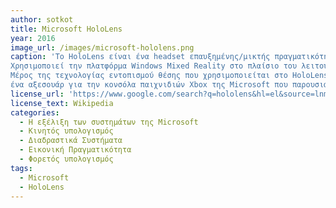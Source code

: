 ```yaml
---
author: sotkot
title: Microsoft HoloLens
year: 2016
image_url: /images/microsoft-hololens.png
caption: 'Το HoloLens είναι ένα headset επαυξημένης/μικτής πραγματικότητας (AR)/(MR) που αναπτύχθηκε από τη Microsoft το 2016.
Χρησιμοποιεί την πλατφόρμα Windows Mixed Reality στο πλαίσιο του λειτουργικού συστήματος Windows 10.
Μέρος της τεχνολογίας εντοπισμού θέσης που χρησιμοποιείται στο HoloLens έχει την καταγωγή της από το Microsoft Kinect,
ένα αξεσουάρ για την κονσόλα παιχνιδιών Xbox της Microsoft που παρουσιάστηκε το 2010.'
license_url: 'https://www.google.com/search?q=hololens&hl=el&source=lnms&tbm=isch&sa=X&ved=2ahUKEwjYo_SN3u77AhVCNuwKHVXJCBQQ_AUoAXoECAIQAw&biw=1364&bih=724&dpr=1.35#imgrc=IgneIlEuZezJ6M'
license_text: Wikipedia
categories:
  - Η εξέλιξη των συστημάτων της Microsoft
  - Κινητός υπολογισμός
  - Διαδραστικά Συστήματα
  - Εικονική Πραγματικότητα
  - Φορετός υπολογισμός
tags:
  - Microsoft
  - HoloLens
---
```

